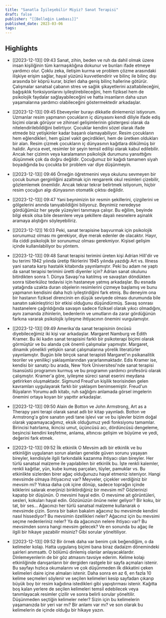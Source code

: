 ```yaml
---
title: "Sanatla İyileşebilir Miyiz? Sanat Terapisi"
draft: false
publisher: "[[Belleğin Lambası]]"
published_date: 2023-03-06
tags:
---
```



## Highlights
* [[2023-12-13]] 09:43  Sanat, zihin, beden ve ruh da dahil olmak üzere insan kişiliğinin tüm karmaşıklığına dokunur ve bunları ifade etmeye yardımcı olur. Çoklu zeka, iletişim kurma ve problem çözme arasındaki ilişkiye erişim sağlar, hayal yüzünü kuvvetlendirir ve bilinç ile bilinç dışı arasında bir köprü kurar, bizleri daha geniş bilinç hallerine götürür. Çalışmalar sanatsal çabanın stres ve sağlık şikayetlerini azaltabileceğini, bağışıklık fonksiyonlarını iyileştirebileceğini, hem fiziksel hem de psikolojik faydalar sağlayabileceğini ve hatta insanların daha uzun yaşamalarına yardımcı olabileceğini göstermektedir arkadaşlar.

* [[2023-12-13]] 09:45  Ebeveynler burayı dikkatle dinlemenizi istiyorum. Uzmanlar resim yapmanın çocukların iç dünyasını kendi diliyle ifade ediş biçimi olarak görüyor ve zihinsel gelişimlerinin göstergesi olarak da nitelendirilebildiğini belirtiyor. Çocuklar kendini sözel olarak ifade etmede biz yetişkinler kadar başarılı olamayabiliyor. Resim çocukların hem eğlendikleri, hem güzel vakit geçirdikleri, hem de üretken oldukları bir alan. Resim çizmek çocukların iç dünyasının kağıtlara dökülmüş bir halidir. Ayrıca evet, resimler bir şeyin temsil edilişi olarak kabul edilebilir. Ancak her çizimin veya karalamanın psikolojik durumunu yansıttığını düşünmek çok da doğru değildir. Çocuğumuz bir kağıdı tamamen siyah boyadığında bu çocukta bir problem var diye düşünmeyin.

* [[2023-12-13]] 09:46  Örneğin öğretmenini veya okulunu sevmeyen bir çocuk bunun gerginliğini azaltmak için rengarenk okul resimleri çizebilir, gözlemlemek önemlidir. Ancak tekrar tekrar belirtmek istiyorum, hiçbir resim çocuğun algı dünyasının otomatik çıktısı değildir.

* [[2023-12-13]] 09:47  Yani beynimizin bir resmin şekillerini, çizgilerini ve gölgelerini anında tanıyabildiğini biliyoruz. Beynimiz neredeyse gördüğümüz her şeyde yüzeyleri tanımaya çalışır. Bu eğilim, beyinde bilgi eksik olsa bile desenlere veya şekillere dayalı nesnelere aşinalık aramaya alıştığını söyleyebiliriz.

* [[2023-12-12]] 16:03  Peki, sanat terapisine başvurmak için psikolojik sorunumuz olması mı gerekiyor, diye merak edenler de olacaktır. Hayır, illa ciddi psikolojik bir sorunumuz olması gerekmiyor. Kişisel gelişim içinde kullanılabiliyor bu yöntem.

* [[2023-12-13]] 09:48  Sanat terapisi terimini üreten kişi Adrian Hill'dir ve bu terimi 1942 yılında üretip fikirlerini 1945 yılında yazdığı Art vs. Illness yani sanata karşı hastalık kitabında yayınlamıştır. Peki bu adam ne yaptı da sanat terapisi terimini üretti diyenler için? Adrian sanat okulunu bitirdikten sonra 1. Dünya Savaşı'na katılmış ve savaştan döndükten sonra tüberküloz tedavisi için hastaneye yatmış arkadaşlar. Bu esnada yatağında uzakta duran objelerin resimlerini çizmeye başlamış ve bunu yapmanın kendisini daha hızlı iyileştirdiğini fark etmiş. Bu deneyim ona bir hastanın fiziksel direncinin en düşük seviyede olması durumunda bile sanatın sakinleştirici bir etkisi olduğunu düşündürmüş. Savaş sonrası hastanelere çağrıldığında savaşın sadece fiziksel olarak yıkıcı olmadığını, aynı zamanda zihinlerin, bedenlerin ve umutların da zarar gördüğünün farkına vararak psikolojik iyileşme ihtiyacının önemini vurgulamıştır.

* [[2023-12-13]] 09:49  Amerika'da sanat terapisinin öncüsü diyebileceğimiz iki kişi var arkadaşlar. Margaret Namburg ve Edith Kramer. Bu iki kadın sanat terapisini farklı bir psikoterapi biçimi olarak görmüştür ve bu alanda çok önemli çalışmalar yapmıştır. Margaret, dinamik yönelikli yetişkin sanat çalışmalarına yörelik literatürler yayınlamıştır. Bugün bile birçok sanat terapisti Margaret'ın psikanalitik teoriler ve yenilikçi yaklaşımlarından yararlanmaktadır. Edis Kramer ise, kendisi bir sanatçı bu arada, New York Üniversitesi'nde sanat terapisi lisansüstü programını kurmuş ve bu programın yardımcı profesörü olarak çalışmıştır. Kramer'a göre, iyileşme süreci sanat eserini meydana getirirken oluşmaktadır. Sigmund Freud'un kişilik teorisinden gelen kavramları uygulayarak farklı bir yaklaşım benimsemiştir. Freud'un Rüyaların Yorumu adlı kitabı, ruh sağlığını anlamada görsel imgelerin önemini ortaya koyan bir yapıttır arkadaşlar.

* [[2023-12-13]] 09:50  Alain de Botton ve John Armstrong, Art as a Therapy yani terapi olarak sanat adlı bir kitap yayınladı. Botton ve Armstrong'a göre sanatın yedi tane işlevi var ve bu işlevler bizim doğal olarak yapamayacağımız, eksik olduğumuz yedi fonksiyonu tamamlar. Birincisi hatırlama, ikincisi umut, üçüncüsü acı, dördüncüsü dengeleme, beşincisi kendini keşfetme, anlama, altıncısı gelişim ve büyüme ve yedi, değerini fark etmek.

* [[2023-12-13]] 09:52  İlk etkinlik O Mevsim adlı bir etkinlik ve bu etkinliğin uygulanan sorun alanları genelde güven sorunu yaşayan bireyler, kendisiyle ilgili farkındalık kazanma ihtiyacı olan bireyler. Her türlü sanatsal malzeme ile yapılabilen bir etkinlik bu. İşte renkli kalemler, renkli kağıtlar, yün, kube kumaş parçaları, tüyler, pamuklar vs. Bu etkinlikte sizlerden birer ağaç olduğunuzu hayal etmeniz isteniyor. Hangi mevsimde olmaya ihtiyacınız var? Meyveler, çiçekler verdiğiniz bir mevsim mi? Yoksa daha çok içine dönüp, sadece toprağın içinde köklerini salarak enerjinizi biriktirdiğiniz bir mevsim mi? Gözlerinizi kapatıp bir düşünün. O mevsimi hayal edin. O mevsime ait görüntüleri, sesleri, kokuları hayal edin. Gözünüzün önüne neler geliyor? Bir koku, bir tat, bir ses... Ağacınızı her türlü sanatsal malzeme kullanarak o mevsimde çizin. Sonra bir bakın bakalım ağacınız bu mevsimde kendini nasıl hissediyor? Bu mevsimin özellikleri neler? Ağacınız için bu mevsimi seçme nedenleriniz neler? Ya da ağacınızın nelere ihtiyacı var? Bu mevsimden sonra hangi mevsim gelecek? Ve en sonunda bu ağaç ile ilgili bir hikaye yazabilir misiniz? Gibi sorular yöneltiliyor.

* [[2023-12-13]] 09:52  Bir örnek daha var benim çok beğendiğim, o da kelimeler kolajı. Hatta uygulanış biçimi bana biraz dadaizm dönemindeki şairleri anımsattı. O bölümü dinlemiş olanlar anlayacaklardır. Dinlemeyenlerin de bir göz atmasını tavsiye ederim. Kelime kolajı etkinliğinde danışanların bir dergiden rastgele bir sayfa açmaları istenir. Bu sayfayı hızlıca okumalarını ve çok düşünmeden ilk dikkatini çeken kelimeleri daire içine almaları istenir. Daha sonra en az 6, en fazla 10 kelime seçmeleri söylenir ve seçilen kelimeleri kesip sayfadan çıkarıp büyük boy bir resim kağıdına istedikleri gibi yapıştırması istenir. Kağıtta boş kalan yerlere de seçilen kelimeleri temsil edebilecek veya tanımlayacak resimler çizilir ve sonra belirli sorular yöneltilir. Düşünmeden seçtiğin kelimeler neler? Sizin için bu kelimelerin yaşamanızda bir yeri var mı? Bir anlamı var mı? ve son olarak bu kelimelerin de içinde olduğu bir hikaye yazın.

